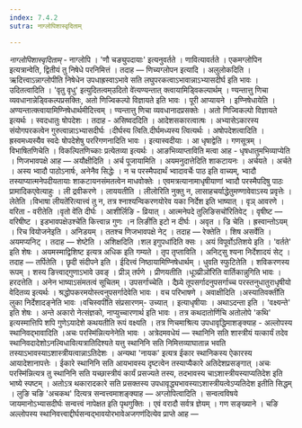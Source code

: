 ```yaml
---
index: 7.4.2
sutra: नाग्लोपिशास्वृदिताम्

---
```

_नाग्लोपिशास्वृदिताम्_ - नाग्लोपि । 'णौ चङ्युपदायाः' इत्यनुवर्तते । णावित्यावर्तते । एकमग्लोपिन इत्यत्रान्वेति, द्वितीयं तु निषेधे परनिमित्तं । तदाह  —  णिच्यग्लोपन इत्यादि । अलुलोकदिति । ऋदित्त्वाऽन्नाग्लोपीति निषेधेन उपधाह्रस्वाऽभावे सति लघुपरकत्वाऽभावान्नाऽभ्यासदीर्घ इति भावः । उदितत्वादिति । 'वृतु वृधु' इत्युदितत्वम्उदितो वे॑त्यण्यन्तात् क्त्वायामिड्विकल्पार्थम् । ण्यन्तात्तु णिचा व्यवधानान्नेड्विकल्पप्रसक्तिः, अतो णिज्विकल्पो विज्ञायते इति भावः । पूरी आप्यायने । इण्निषेधायेति । अण्यन्तात्क्त्वायामिण्निषेधार्थमीदित्त्वम् । ण्यन्तात्तु णिचा व्यवधानादप्रसक्तेः । अतो णिज्विकल्पो विज्ञायते इत्यर्थः । स्वदधातुः षोपदेशः । तदाह - असिष्वददिति । आदेशसकारत्वात्षः । अभ्यासेऽकारस्य संयोगपरकत्वेन गुरुत्वान्नाऽभ्यासदीर्घः ।दीर्घस्य त्विति.दीर्घमध्यस्य त्वित्यर्थः । अषोपदेशत्वादिति । ह्रस्वमध्यस्यैव स्वदेः षोपदेशेषु पररिगणनादिति भावः । इत्यास्वदीयाः । आ धृषाद्वेति । गणसूत्रम् । विभाषितणिचेति । विकल्पितणिच्काः प्रत्येतव्या इत्यर्थः । आङभिव्याप्ताविति मत्वा आह - धृषधातुमभिव्याप्येति । णिजभावपक्षे आह  —  अयौक्षीदिति । अर्च पूजायामिति । अयमनुदात्तेदिति शाकटायनः । अर्चयते । अर्चते । अस्य भ्वादौ पाठोऽनार्षः, अनेनैव सिद्धेः । न च परस्मैपदार्थं भ्वादावर्चेः पाठ इति वाच्यम्, भ्वादौ तस्याप्यात्मनेपदीयतायाः शाकटायनसंमतत्वेन माधवोक्तेः । एवमत्रत्यानामाधृषीयाणां भ्वादौ परस्मैपदिषु पाठः प्रामादिकएवेत्याहुः । ली द्रवीकरणे । लाययतीति । लीलोरिति नुक्तु न, लासाहचर्याद्धेतुमण्णावेवाऽस्य प्रवृत्तेः । लेतेति ।विभाषा लीयते॑रित्यात्त्वं तु न, तत्र श्नाश्यन्विकरणयोरेव यका निर्देश इति भाष्यात् । वृञ् आवरणे । वरिता - वरीतेति ।वृतो वे॑ति दीर्घः । आशीर्लिङि - व्रियात् । आत्मनेपदे तुलिङिसचो॑रितिवेट् । वृषीष्ट —  वरिषीष्ट । इडभावपक्षेउश्चे॑ति कित्त्वान्न गुणः ।न लिङी॑ति इटो न दीर्घः । अवृत । ज्रि चेति । ह्रस्वान्तोऽयम् । रिच वियोजनेइति । अनिडयम् । ततश्च णिजभावपक्षे नेट् । तदाह  —  रेक्तेति । शिष असर्वेति । अयमप्यनिट् । तदाह  — शेष्टेति । अशिक्षदिति ।शल इगुपधा॑दिति क्सः । अयं विपूर्वोऽतिशये इति । 'वर्तते' इति शेषः । अयमस्माद्विशिष्ट इत्यत्र अधिक इति गम्यते । तृप तृप्ताविति । अनिट्सु श्यना निर्देशादयं सेट् । तदाह  —  तर्पितेति । छृदी संदीपने इति । ईदित्त्वं निष्ठायामिण्निषेधार्थम् । धुवति स्फुटितेति । शविकरणस्य रूपम् । शस्य ङित्त्वाद्गुणाऽभावे उवङ् । प्रीञ् तर्पणे । प्रीणयतीति ।धूञ्प्रीञो॑रिति वार्तिकान्नुगिति भावः । हरदत्तेति । अनेन भाष्याऽसंमतत्वं सूचितम् । उपसर्गाच्चेति । दैघ्र्ये तूपसर्गादनुपसर्गाच्च परस्तनुधातुराधृषीयो वेदितव्य इत्यर्थः । श्रद्धोपकरमयोस्त्वनुपसर्गादेवेति भावः । वच परिभाषणे । अवाक्षीदिति ।अस्यातिवक्ती॑ति लुका निर्देशादङ्नेति भावः ।वचिस्वपी॑ति संप्रसारणम्- उच्यात् । इत्याधृषीयाः । अथाऽदन्ता इति । 'वक्ष्यन्ते' इति शेषः । अन्ते अकारो नेत्संज्ञको, नाप्युच्चारणार्थ इति भावः । तत्र कथदातोर्णिचि अतोलोपे 'कथि' इत्यस्मात्तिपि शपि गुणेऽयादेशे कथयतीति रूपं वक्ष्यति । तत्र णिचमाश्रित्य उपधावृद्धिमाशङ्क्याह - अल्लोपस्य स्थानिवद्भावादिति ।अचः परस्मि॑न्नित्यनेनेति भावः । अत्रेदमवधेयं —  स्थानिनि सति शास्त्रीयं यत्कार्यं तदेव स्थानिवदादेशोऽनल्विधावित्यत्रातिदिश्यते यत्तु स्थानिनि सति निमित्तव्याघातान्न भवति तस्याऽभावस्याऽशास्त्रीयत्वान्नाऽतिदेशः । अन्यथा 'नायक' इत्यत्र ईकार स्थानिकस्य ऐकारस्य आयादेशानापत्तेः । ईकारे स्थानिनि सति आयभावस्य दृष्टत्वेन तस्याप्यैकारे अतिदेशप्रसङ्गात् ।अचः परस्मि॑न्नित्यत्र तु स्थानिनि सति यच्छास्त्रीयं कार्यं प्रसज्यते तस्य, तदभावस्य चाऽशास्त्रीयस्याप्यतिदेश इति भाष्ये स्पष्टम् । अतोऽत्र थकारादकारे सति प्रसक्तस्य उपधावृद्ध्यभावस्याऽशास्त्रीयत्वेऽप्यतिदेश इतीति सिद्धम् । लुङि चङि 'अचकथ' दित्यत्र सन्वत्त्वमाशङ्क्याह —  अग्लोपित्वादिति । सन्वत्वविषये जायमानोऽभ्यासदीर्घः सन्वत्त्वं नापेक्षत इति पृथगुक्तिः । एवं वरादौ सर्वत्र ज्ञेयम् । गण सङ्ख्याने । चङि अल्लोपस्य स्थानिवत्त्वाद्दीर्घसन्वद्भावयोरभावेअजगण॑दित्येव प्राप्ते आह  —